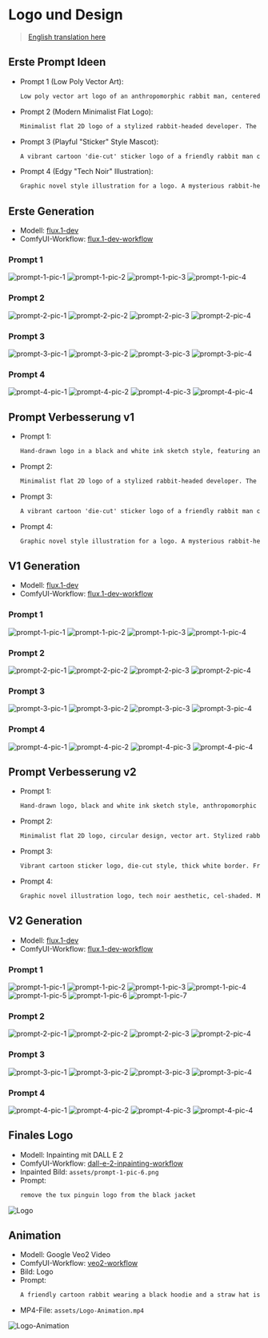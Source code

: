 # Logo und Design

> [English translation here](/Logo-and-Design_en.md)

## Erste Prompt Ideen

- Prompt 1 (Low Poly Vector Art):
    ```txt
    Low poly vector art logo of an anthropomorphic rabbit man, centered, bust-up shot. He is wearing a straw hat with a vibrant red band, similar to Luffy's. He has a cool, focused expression. He wears a modern black jacket and holds a closed laptop in his left hand. On the right side of his jacket, two small, distinct logos are visible: the Neovim icon and the Linux penguin (Tux). The entire image is composed of sharp, geometric polygons. Clean white background, minimalist, GitHub profile picture, high quality
    ```
- Prompt 2 (Modern Minimalist Flat Logo):
    ```txt
    Minimalist flat 2D logo of a stylized rabbit-headed developer. The logo should be circular. The character wears a simple representation of a straw hat with a bold red stripe. He is in a black shirt or jacket, with simplified, iconic versions of the Neovim and Linux logos on his right breast. He is holding a closed laptop under his arm. Use a limited color palette (black, white, red, and a straw color). The design should be clean, with bold lines and no gradients. Vector art, iconic, modern, tech mascot.
    ```
- Prompt 3 (Playful "Sticker" Style Mascot):
    ```txt
    A vibrant cartoon 'die-cut' sticker logo of a friendly rabbit man character. He's wearing a detailed straw hat with a red band, inspired by One Piece, and has a confident smile. He's dressed in a black hoodie, holding a closed laptop. On the right side of his hoodie are two clearly visible patches: one of the Neovim logo and one of the Linux penguin (Tux). The character has bold black outlines and a thick white border. Fun, playful, developer mascot, for a GitHub profile.
    ```
- Prompt 4 (Edgy "Tech Noir" Illustration):
    ```txt
    Graphic novel style illustration for a logo. A mysterious rabbit-headed figure, codenamed 'hase808', is shown from the chest up. His face is partly obscured by the shadow of his straw hat, which has a single, striking red band. He wears a black trench coat, and on his right lapel, the Neovim and Linux penguin logos glow faintly with a subtle neon light. He holds a sleek, closed laptop in his hand. The art style is high-contrast, cel-shaded, with dramatic lighting, against a dark, clean background. Tech noir, hacker aesthetic, profile picture.
    ```

## Erste Generation

- Modell: [flux.1-dev](https://huggingface.co/black-forest-labs/FLUX.1-dev)
- ComfyUI-Workflow: [flux.1-dev-workflow](assets/flux.1-dev-workflow.json)

### Prompt 1

![prompt-1-pic-1](/assets/gen1/prompt-1-pic-1.png)
![prompt-1-pic-2](/assets/gen1/prompt-1-pic-2.png)
![prompt-1-pic-3](/assets/gen1/prompt-1-pic-3.png)
![prompt-1-pic-4](/assets/gen1/prompt-1-pic-4.png)

### Prompt 2

![prompt-2-pic-1](/assets/gen1/prompt-2-pic-1.png)
![prompt-2-pic-2](/assets/gen1/prompt-2-pic-2.png)
![prompt-2-pic-3](/assets/gen1/prompt-2-pic-3.png)
![prompt-2-pic-4](/assets/gen1/prompt-2-pic-4.png)

### Prompt 3

![prompt-3-pic-1](/assets/gen1/prompt-3-pic-1.png)
![prompt-3-pic-2](/assets/gen1/prompt-3-pic-2.png)
![prompt-3-pic-3](/assets/gen1/prompt-3-pic-3.png)
![prompt-3-pic-4](/assets/gen1/prompt-3-pic-4.png)

### Prompt 4

![prompt-4-pic-1](/assets/gen1/prompt-4-pic-1.png)
![prompt-4-pic-2](/assets/gen1/prompt-4-pic-2.png)
![prompt-4-pic-3](/assets/gen1/prompt-4-pic-3.png)
![prompt-4-pic-4](/assets/gen1/prompt-4-pic-4.png)

## Prompt Verbesserung v1

- Prompt 1:
    ```txt
    Hand-drawn logo in a black and white ink sketch style, featuring an anthropomorphic rabbit man. He wears a straw hat, and the hat has a single, bold red band, creating a striking selective color effect. He is dressed in a black jacket, and on the right side, there's a clearly sketched Linux penguin (Tux) logo. In his left hand, he holds a closed laptop, which has a small, simple rabbit head icon etched onto its lid. The style should feel like a clean sketchbook drawing with confident lines and cross-hatching for shadows. White background, high contrast, GitHub profile picture, iconic.
    ```
- Prompt 2:
    ```txt
    Minimalist flat 2D logo of a stylized rabbit-headed developer. The logo should be circular. The character wears a simple representation of a straw hat with a bold red stripe. He is in a black shirt or jacket, with a simplified, iconic version of the Linux logo on his right breast. He is holding a closed laptop under his arm; a small, minimalist rabbit head silhouette is visible on the laptop's cover. Use a limited color palette (black, white, red, and a straw color). The design should be clean, with bold lines and no gradients. Vector art, iconic, modern, tech mascot.
    ```
- Prompt 3:
    ```txt
    A vibrant cartoon 'die-cut' sticker logo of a friendly rabbit man character. He's wearing a detailed straw hat with a red band, inspired by One Piece, and has a confident smile. He's dressed in a black hoodie, holding a closed laptop that has a small, stylized rabbit head decal on its cover. On the right side of his hoodie is a clearly visible patch of the Linux penguin (Tux). The character has bold black outlines and a thick white border. Fun, playful, developer mascot, for a GitHub profile.
    ```
- Prompt 4:
    ```txt
    Graphic novel style illustration for a logo. A mysterious rabbit-headed figure, codenamed 'hase808', is shown from the chest up. His face is partly obscured by the shadow of his straw hat, which has a single, striking red band. He wears a black trench coat, and on his right lapel, the Linux penguin logo glows faintly. He holds a sleek, closed laptop in his hand, and on its cover, a small rabbit head logo emits a faint, cool glow. The art style is high-contrast, cel-shaded, with dramatic lighting, against a dark, clean background. Tech noir, hacker aesthetic, profile picture.
    ```

## V1 Generation

- Modell: [flux.1-dev](https://huggingface.co/black-forest-labs/FLUX.1-dev)
- ComfyUI-Workflow: [flux.1-dev-workflow](assets/flux.1-dev-workflow.json)

### Prompt 1

![prompt-1-pic-1](/assets/gen2/prompt-1-pic-1.png)
![prompt-1-pic-2](/assets/gen2/prompt-1-pic-2.png)
![prompt-1-pic-3](/assets/gen2/prompt-1-pic-3.png)
![prompt-1-pic-4](/assets/gen2/prompt-1-pic-4.png)

### Prompt 2

![prompt-2-pic-1](/assets/gen2/prompt-2-pic-1.png)
![prompt-2-pic-2](/assets/gen2/prompt-2-pic-2.png)
![prompt-2-pic-3](/assets/gen2/prompt-2-pic-3.png)
![prompt-2-pic-4](/assets/gen2/prompt-2-pic-4.png)

### Prompt 3

![prompt-3-pic-1](/assets/gen2/prompt-3-pic-1.png)
![prompt-3-pic-2](/assets/gen2/prompt-3-pic-2.png)
![prompt-3-pic-3](/assets/gen2/prompt-3-pic-3.png)
![prompt-3-pic-4](/assets/gen2/prompt-3-pic-4.png)

### Prompt 4

![prompt-4-pic-1](/assets/gen2/prompt-4-pic-1.png)
![prompt-4-pic-2](/assets/gen2/prompt-4-pic-2.png)
![prompt-4-pic-3](/assets/gen2/prompt-4-pic-3.png)
![prompt-4-pic-4](/assets/gen2/prompt-4-pic-4.png)

## Prompt Verbesserung v2

- Prompt 1:
    ```txt
    Hand-drawn logo, black and white ink sketch style, anthropomorphic rabbit man, confident lines, cross-hatching shadows. Wears a straw hat with a bold red band, selective color. Dressed in a black jacket, sketched Linux penguin (Tux) logo on the right side. Holding a closed laptop in left hand, a small rabbit head icon on its lid. Clean white background, high contrast, iconic, GitHub profile picture.
    ```
- Prompt 2:
    ```txt
    Minimalist flat 2D logo, circular design, vector art. Stylized rabbit-headed developer, modern tech mascot. Wears a black jacket, simplified Linux logo on the right. Simple straw hat with a bold red stripe. Holding a closed laptop, minimalist rabbit head silhouette on the cover. Limited color palette of black, white, red, and straw. Bold lines, no gradients, clean, iconic.
    ```
- Prompt 3:
    ```txt
    Vibrant cartoon sticker logo, die-cut style, thick white border. Friendly rabbit man character, confident smile, developer mascot. Wears a detailed straw hat with a red band. Dressed in a black hoodie, Linux penguin (Tux) patch on the right. Holding a closed laptop, stylized rabbit head decal on its cover. Bold outlines, playful, for a GitHub profile.
    ```
- Prompt 4:
    ```txt
    Graphic novel illustration logo, tech noir aesthetic, cel-shaded. Mysterious rabbit-headed figure, chest-up view. Face partly obscured by shadow from his straw hat, striking red band. Wears a black trench coat, a glowing Linux penguin logo on the right lapel. Holding a sleek, closed laptop, a small rabbit head logo on its cover glows with a faint light. High-contrast, dramatic lighting, dark background, hacker aesthetic, profile picture.
    ```

## V2 Generation

- Modell: [flux.1-dev](https://huggingface.co/black-forest-labs/FLUX.1-dev)
- ComfyUI-Workflow: [flux.1-dev-workflow](assets/flux.1-dev-workflow.json)

### Prompt 1

![prompt-1-pic-1](/assets/gen3/prompt-1-pic-1.png)
![prompt-1-pic-2](/assets/gen3/prompt-1-pic-2.png)
![prompt-1-pic-3](/assets/gen3/prompt-1-pic-3.png)
![prompt-1-pic-4](/assets/gen3/prompt-1-pic-4.png)
![prompt-1-pic-5](/assets/gen3/prompt-1-pic-5.png)
![prompt-1-pic-6](/assets/gen3/prompt-1-pic-6.png)
![prompt-1-pic-7](/assets/gen3/prompt-1-pic-7.png)

### Prompt 2

![prompt-2-pic-1](/assets/gen3/prompt-2-pic-1.png)
![prompt-2-pic-2](/assets/gen3/prompt-2-pic-2.png)
![prompt-2-pic-3](/assets/gen3/prompt-2-pic-3.png)
![prompt-2-pic-4](/assets/gen3/prompt-2-pic-4.png)

### Prompt 3

![prompt-3-pic-1](/assets/gen3/prompt-3-pic-1.png)
![prompt-3-pic-2](/assets/gen3/prompt-3-pic-2.png)
![prompt-3-pic-3](/assets/gen3/prompt-3-pic-3.png)
![prompt-3-pic-4](/assets/gen3/prompt-3-pic-4.png)

### Prompt 4

![prompt-4-pic-1](/assets/gen3/prompt-4-pic-1.png)
![prompt-4-pic-2](/assets/gen3/prompt-4-pic-2.png)
![prompt-4-pic-3](/assets/gen3/prompt-4-pic-3.png)
![prompt-4-pic-4](/assets/gen3/prompt-4-pic-4.png)

## Finales Logo

- Modell: Inpainting mit DALL E 2
- ComfyUI-Workflow: [dall-e-2-inpainting-workflow](assets/dall-e-2-inpainting-workflow)
- Inpainted Bild: `assets/prompt-1-pic-6.png`
- Prompt:
    ```txt
    remove the tux pinguin logo from the black jacket
    ```
![Logo](assets/Logo.png)

## Animation

- Modell: Google Veo2 Video
- ComfyUI-Workflow: [veo2-workflow](assets/veo2-workflow.json)
- Bild: Logo
- Prompt:
    ```txt
    A friendly cartoon rabbit wearing a black hoodie and a straw hat is standing on a white background, holding a laptop. The rabbit looks up from its laptop, gives a quick wink to the viewer, and then its ears twitch slightly.
    ```
- MP4-File: `assets/Logo-Animation.mp4`

![Logo-Animation](assets/Logo-Animation.gif)
